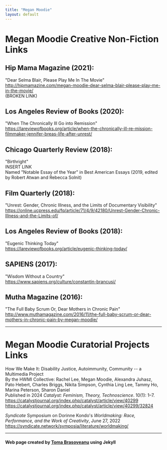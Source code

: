 ```yaml
---
title: "Megan Moodie"
layout: default
---
```


# Megan Moodie Creative Non-Fiction Links

## Hip Mama Magazine (2021):

"Dear Selma Blair, Please Play Me In The Movie"  
<http://hipmamazine.com/megan-moodie-dear-selma-blair-please-play-me-in-the-movie/>  
(BROKEN LINK)

## Los Angeles Review of Books (2020):

"When The Chronically Ill Go into Remission"  
<https://lareviewofbooks.org/article/when-the-chronically-ill-re-mission-filmmaker-jennifer-breas-life-after-unrest/>

## Chicago Quarterly Review (2018):

"Birthright"  
INSERT LINK  
Named "Notable Essay of the Year" in Best American Essays (2019, edited by Robert Atwan and Rebecca Solnit)

## Film Quarterly (2018):

"Unrest: Gender, Chronic Illness, and the Limits of Documentary Visibility"  
<https://online.ucpress.edu/fq/article/71/4/9/42180/Unrest-Gender-Chronic-Illness-and-the-Limits-of/>

## Los Angeles Review of Books (2018):

"Eugenic Thinking Today"  
<https://lareviewofbooks.org/article/eugenic-thinking-today/>

## SAPIENS (2017):

"Wisdom Without a Country"  
<https://www.sapiens.org/culture/constantin-brancusi/>

## Mutha Magazine (2016):

"The Full Baby Scrum Or, Dear Mothers in Chronic Pain"  
<http://www.muthamagazine.com/2016/11/the-full-baby-scrum-or-dear-mothers-in-chronic-pain-by-megan-moodie/>

-----

# Megan Moodie Curatorial Projects Links

How We Make It: Disability Justice, Autoimmunity, Community -- a Multimedia Project  
By the HWMI Collective: Rachel Lee, Megan Moodie, Alexandra Juhasz, Pato Hebert, Charles
Briggs, Nikita Simpson, Cynthia Ling Lee, Tammy Ho, Marina Peterson, Sharon Daniel  
Published in 2024 *Catalyst: Feminism, Theory, Technoscience*. 10(1): 1–7.  
https://catalystjournal.org/index.php/catalyst/article/view/40299  
https://catalystjournal.org/index.php/catalyst/article/view/40299/32824  

*Syndicate* Symposium on Dorinne Kondo's *Worldmaking: Race, Performance, and the Work of
Creativity*, June 27, 2022  
https://syndicate.network/symposia/literature/worldmaking/

-----

#### Web page created by [Toma Brasoveanu](https://meganmoodie.github.io/toma.html) using Jekyll
